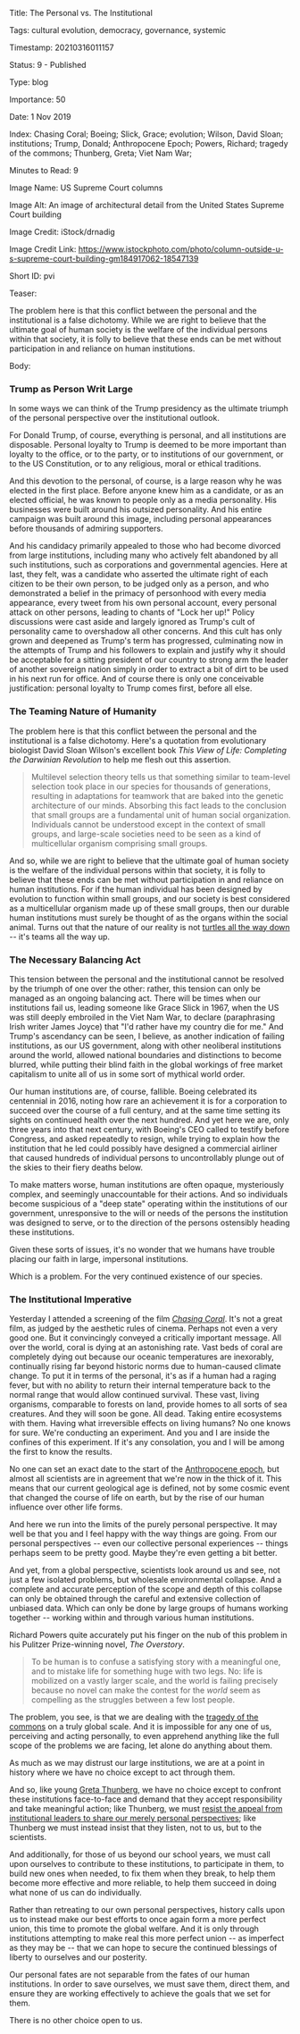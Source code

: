 Title:  The Personal vs. The Institutional

Tags:   cultural evolution, democracy, governance, systemic

Timestamp: 20210316011157

Status: 9 - Published

Type:   blog

Importance: 50

Date:   1 Nov 2019

Index:  Chasing Coral; Boeing; Slick, Grace; evolution; Wilson, David Sloan; institutions; Trump, Donald; Anthropocene Epoch; Powers, Richard; tragedy of the commons; Thunberg, Greta; Viet Nam War; 

Minutes to Read: 9

Image Name: US Supreme Court columns

Image Alt: An image of architectural detail from the United States Supreme Court building

Image Credit: iStock/drnadig

Image Credit Link: https://www.istockphoto.com/photo/column-outside-u-s-supreme-court-building-gm184917062-18547139

Short ID: pvi

Teaser: 

The problem here is that this conflict between the personal and the institutional is a false dichotomy. While we are right to believe that the ultimate goal of human society is the welfare of the individual persons within that society, it is folly to believe that these ends can be met without participation in and reliance on human institutions.


Body: 

### Trump as Person Writ Large

In some ways we can think of the Trump presidency as the ultimate triumph of the personal perspective over the institutional outlook. 

For Donald Trump, of course, everything is personal, and all institutions are disposable. Personal loyalty to Trump is deemed to be more important than loyalty to the office, or to the party, or to institutions of our government, or to the US Constitution, or to any religious, moral or ethical traditions.  

And this devotion to the personal, of course, is a large reason why he was elected in the first place. Before anyone knew him as a candidate, or as an elected official, he was known to people only as a media personality. His businesses were built around his outsized personality. And his entire campaign was built around this image, including personal appearances before thousands of admiring supporters.  

And his candidacy primarily appealed to those who had become divorced from large institutions, including many who actively felt abandoned by all such institutions, such as corporations and governmental agencies. Here at last, they felt, was a candidate who asserted the ultimate right of each citizen to be their own person, to be judged only as a person, and who demonstrated a belief in the primacy of personhood with every media appearance, every tweet from his own personal account, every personal attack on other persons, leading to chants of "Lock her up!" Policy discussions were cast aside and largely ignored as Trump's cult of personality came to overshadow all other concerns. And this cult has only grown and deepened as Trump's term has progressed, culminating now in the attempts of Trump and his followers to explain and justify why it should be acceptable for a sitting president of our country to strong arm the leader of another sovereign nation simply in order to extract a bit of dirt to be used in his next run for office. And of course there is only one conceivable justification: personal loyalty to Trump comes first, before all else. 

### The Teaming Nature of Humanity

The problem here is that this conflict between the personal and the institutional is a false dichotomy. Here's a quotation from evolutionary biologist David Sloan Wilson's excellent book *This View of Life: Completing the Darwinian Revolution* to help me flesh out this assertion. 

> Multilevel selection theory tells us that something similar to team-level selection took place in our species for thousands of generations, resulting in adaptations for teamwork that are baked into the genetic architecture of our minds. Absorbing this fact leads to the conclusion that small groups are a fundamental unit of human social organization. Individuals cannot be understood except in the context of small groups, and large-scale societies need to be seen as a kind of multicellular organism comprising small groups. 

And so, while we are right to believe that the ultimate goal of human society is the welfare of the individual persons within that society, it is folly to believe that these ends can be met without participation in and reliance on human institutions. For if the human individual has been designed by evolution to function within small groups, and our society is best considered  as a multicellular organism made up of these small groups, then our durable human institutions must surely be thought of as the organs within the social animal. Turns out that the nature of our reality is not [turtles all the way down][turtles] -- it's teams all the way up. 

[turtles]: https://en.wikipedia.org/wiki/Turtles_all_the_way_down

### The Necessary Balancing Act

This tension between the personal and the institutional cannot be resolved by the triumph of one over the other: rather, this tension can only be managed as an ongoing balancing act. There will be times when our institutions fail us, leading someone like Grace Slick in 1967, when the US was still deeply embroiled in the Viet Nam War, to declare (paraphrasing Irish writer James Joyce) that "I'd rather have my country die for me." And Trump's ascendancy can be seen, I believe, as another indication of failing institutions, as our US government, along with other neoliberal institutions around the world, allowed national boundaries and distinctions to become blurred, while putting their blind faith in the global workings of free market capitalism to unite all of us in some sort of mythical world order.  

Our human institutions are, of course, fallible. Boeing  celebrated its centennial in 2016, noting how rare an achievement it is for a corporation to succeed over the course of a full century, and at the same time setting its sights on  continued health over the next hundred. And yet here we are, only three years into that next century, with Boeing's CEO called to testify before Congress, and asked repeatedly to resign, while trying to explain how the institution that he led could possibly have designed a commercial airliner that caused hundreds of individual persons to uncontrollably plunge out of the skies to their fiery deaths below. 

To make matters worse, human institutions are often opaque, mysteriously complex, and seemingly unaccountable for their actions. And so individuals become suspicious of a "deep state" operating within the institutions of our government, unresponsive to the will or needs of the persons the institution was designed to serve, or to the direction of the persons ostensibly heading these institutions. 

Given these sorts of issues, it's no wonder that we humans have trouble placing our faith in large, impersonal institutions. 

Which is a problem. For the very continued existence of our species. 

### The Institutional Imperative

Yesterday I attended a screening of the film *[Chasing Coral][cc]*. It's not a great film, as judged by the aesthetic rules of cinema. Perhaps not even a very good one. But it convincingly conveyed a critically important message. All over the world, coral is dying at an astonishing rate. Vast beds of coral are completely dying out because our oceanic temperatures are inexorably, continually rising far beyond historic norms due to human-caused climate change. To put it in terms of the personal, it's as if a human had a raging fever, but with no ability to return their internal temperature back to the normal range that would allow continued survival. These vast, living organisms, comparable to forests on land, provide homes to all sorts of sea creatures. And they will soon be gone. All dead. Taking entire ecosystems with them. Having what irreversible effects on living humans? No one knows for sure. We're conducting an experiment. And you and I are inside the confines of this experiment. If it's any consolation, you and I will be among the first to know the results. 

[cc]: https://www.chasingcoral.com

No one can set an exact date to the start of the [Anthropocene epoch][anthro], but almost all scientists are in agreement that we're now in the thick of it. This means that our current geological age is defined, not by some cosmic event that changed the course of life on earth, but by the rise of our human influence over other life forms. 

[anthro]: https://en.wikipedia.org/wiki/Anthropocene

And here we run into the limits of the purely personal perspective. It may well be that you and I feel happy with the way things are going. From our personal perspectives -- even our collective personal experiences -- things perhaps seem to be pretty good. Maybe they're even getting a bit better. 

And yet, from a global perspective, scientists look around us and see, not just a few isolated problems, but wholesale environmental collapse.   And a complete and accurate perception of the scope and depth of this collapse can only be obtained through the careful and extensive collection of unbiased data. Which can only be done by large groups of humans working together -- working within and through various human institutions. 

Richard Powers quite accurately put his finger on the nub of this problem in his Pulitzer Prize-winning novel, *The Overstory*. 

> To be human is to confuse a satisfying story with a meaningful one, and to mistake life for something huge with two legs. No: life is mobilized on a vastly larger scale, and the world is failing precisely because no novel can make the contest for the *world* seem as compelling as the struggles between a few lost people. 

The problem, you see, is that we are dealing with the [tragedy of the commons][toc] on a truly global scale. And it is impossible for any one of us, perceiving and acting personally, to even apprehend anything like the full scope of the problems we are facing, let alone do anything about them. 

[toc]: https://en.wikipedia.org/wiki/Tragedy_of_the_commons

As much as we may distrust our large institutions, we are at a point in history where we have no choice except to act through them. 

And so, like young [Greta Thunberg][gt], we have no choice except to confront these institutions face-to-face and demand that they accept responsibility and take meaningful action; like Thunberg, we must [resist the appeal from institutional leaders to share our merely personal perspectives][gtus]; like Thunberg we must instead insist that they listen, not to us, but to the scientists. 

[gt]: https://en.wikipedia.org/wiki/Greta_Thunberg

[gtus]: https://www.nytimes.com/2019/09/18/climate/greta-thunberg.html

And additionally, for those of us beyond our school years, we must call upon ourselves to contribute to these institutions, to participate in them, to build new ones when needed, to fix them when they break, to help them become more effective and more reliable, to help them succeed in doing what none of us can do individually. 

Rather than retreating to our own personal perspectives, history calls upon us to instead make our best efforts to once again form a more perfect union, this time to promote the global welfare. And it is only through institutions attempting to make real this more perfect union -- as imperfect as they may be -- that we can hope to secure the continued blessings of liberty to ourselves and our posterity.  

Our personal fates are not separable from the fates of our human institutions. In order to save ourselves, we must save them, direct them, and ensure they are working effectively to achieve the goals that we set for them. 

There is no other choice open to us.
